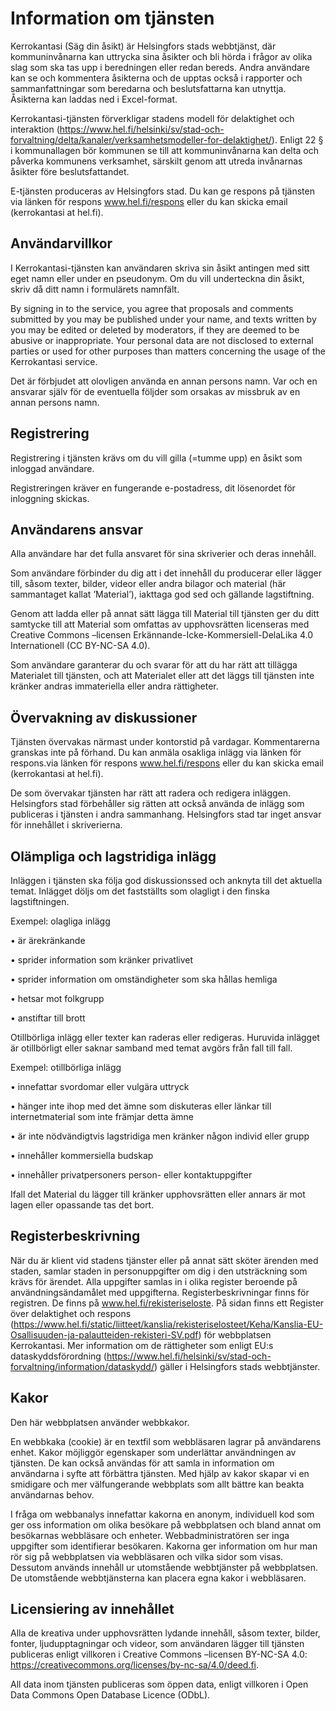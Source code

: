 # Information om tjänsten

Kerrokantasi (Säg din åsikt) är Helsingfors stads webbtjänst, där kommuninvånarna kan uttrycka sina åsikter och bli hörda i frågor av olika slag som ska tas upp i beredningen eller redan bereds. Andra användare kan se och kommentera åsikterna och de upptas också i rapporter och sammanfattningar som beredarna och beslutsfattarna kan utnyttja. Åsikterna kan laddas ned i Excel-format.

Kerrokantasi-tjänsten förverkligar stadens modell för delaktighet och interaktion (https://www.hel.fi/helsinki/sv/stad-och-forvaltning/delta/kanaler/verksamhetsmodeller-for-delaktighet/). Enligt 22 § i kommunallagen bör kommunen se till att kommuninvånarna kan delta och påverka kommunens verksamhet, särskilt genom att utreda invånarnas åsikter före beslutsfattandet.

E-tjänsten produceras av Helsingfors stad. Du kan ge respons på tjänsten via länken för respons www.hel.fi/respons eller du kan skicka email (kerrokantasi at hel.fi).

## Användarvillkor

I Kerrokantasi-tjänsten kan användaren skriva sin åsikt antingen med sitt eget namn eller under en pseudonym. Om du vill underteckna din åsikt, skriv då ditt namn i formulärets namnfält.

By signing in to the service, you agree that proposals and comments submitted by you may be published under your name, and texts written by you may be edited or deleted by moderators, if they are deemed to be abusive or inappropriate. Your personal data are not disclosed to external parties or used for other purposes than matters concerning the usage of the Kerrokantasi service.

Det är förbjudet att olovligen använda en annan persons namn. Var och en ansvarar själv för de eventuella följder som orsakas av missbruk av en annan persons namn.

## Registrering

Registrering i tjänsten krävs om du vill gilla (=tumme upp) en åsikt som inloggad användare.

Registreringen kräver en fungerande e-postadress, dit lösenordet för inloggning skickas.

## Användarens ansvar 

Alla användare har det fulla ansvaret för sina skriverier och deras innehåll.

Som användare förbinder du dig att i det innehåll du producerar eller lägger till, såsom texter, bilder, videor eller andra bilagor och material (här sammantaget kallat ’Material’), iakttaga god sed och gällande lagstiftning.

Genom att ladda eller på annat sätt lägga till Material till tjänsten ger du ditt samtycke till att Material som omfattas av upphovsrätten licenseras med Creative Commons –licensen Erkännande-Icke-Kommersiell-DelaLika 4.0 Internationell (CC BY-NC-SA 4.0).

Som användare garanterar du och svarar för att du har rätt att tillägga Materialet till tjänsten, och att Materialet eller att det läggs till tjänsten inte kränker andras immateriella eller andra rättigheter.

## Övervakning av diskussioner

Tjänsten övervakas närmast under kontorstid på vardagar. Kommentarerna granskas inte på förhand. Du kan anmäla osakliga inlägg via länken för respons.via länken för respons www.hel.fi/respons eller du kan skicka email (kerrokantasi at hel.fi).

De som övervakar tjänsten har rätt att radera och redigera inläggen. Helsingfors stad förbehåller sig rätten att också använda de inlägg som publiceras i tjänsten i andra sammanhang. Helsingfors stad tar inget ansvar för innehållet i skriverierna.

## Olämpliga och lagstridiga inlägg

Inläggen i tjänsten ska följa god diskussionssed och anknyta till det aktuella temat. Inlägget döljs om det fastställts som olagligt i den finska lagstiftningen.

Exempel: olagliga inlägg

•	är ärekränkande 

•	sprider information som kränker privatlivet

•	sprider information om omständigheter som ska hållas hemliga

•	hetsar mot folkgrupp

•	anstiftar till brott

Otillbörliga inlägg eller texter kan raderas eller redigeras. Huruvida inlägget är otillbörligt eller saknar samband med temat avgörs från fall till fall.

Exempel: otillbörliga inlägg

•	innefattar svordomar eller vulgära uttryck

•	hänger inte ihop med det ämne som diskuteras eller länkar till internetmaterial som inte främjar detta ämne

•	är inte nödvändigtvis lagstridiga men kränker någon individ eller grupp

•	innehåller kommersiella budskap

•	innehåller privatpersoners person- eller kontaktuppgifter

Ifall det Material du lägger till kränker upphovsrätten eller annars är mot lagen eller opassande tas det bort.

## Registerbeskrivning

När du är klient vid stadens tjänster eller på annat sätt sköter ärenden med staden, samlar staden in personuppgifter om dig i den utsträckning som krävs för ärendet. Alla uppgifter samlas in i olika register beroende på användningsändamålet med uppgifterna. Registerbeskrivningar finns för registren. De finns på www.hel.fi/rekisteriseloste. På sidan finns ett Register över delaktighet och respons (https://www.hel.fi/static/liitteet/kanslia/rekisteriselosteet/Keha/Kanslia-EU-Osallisuuden-ja-palautteiden-rekisteri-SV.pdf) för webbplatsen Kerrokantasi. Mer information om de rättigheter som enligt EU:s dataskyddsförordning (https://www.hel.fi/helsinki/sv/stad-och-forvaltning/information/dataskydd/) gäller i Helsingfors stads webbtjänster.

## Kakor

Den här webbplatsen använder webbkakor.

En webbkaka (cookie) är en textfil som webbläsaren lagrar på användarens enhet. Kakor möjliggör egenskaper som underlättar användningen av tjänsten. De kan också användas för att samla in information om användarna i syfte att förbättra tjänsten. Med hjälp av kakor skapar vi en smidigare och mer välfungerande webbplats som allt bättre kan beakta användarnas behov.

I fråga om webbanalys innefattar kakorna en anonym, individuell kod som ger oss information om olika besökare på webbplatsen och bland annat om besökarnas webbläsare och enheter. Webbadministratören ser inga uppgifter som identifierar besökaren. Kakorna ger information om hur man rör sig på webbplatsen via webbläsaren och vilka sidor som visas.
Dessutom används innehåll ur utomstående webbtjänster på webbplatsen. De utomstående webbtjänsterna kan placera egna kakor i webbläsaren.

## Licensiering av innehållet

Alla de kreativa under upphovsrätten lydande innehåll, såsom texter, bilder, fonter, ljudupptagningar och videor, som användaren lägger till tjänsten publiceras enligt villkoren i Creative Commons –licensen BY-NC-SA 4.0: https://creativecommons.org/licenses/by-nc-sa/4.0/deed.fi.

All data inom tjänsten publiceras som öppen data, enligt villkoren i Open Data Commons Open Database Licence (ODbL). 

